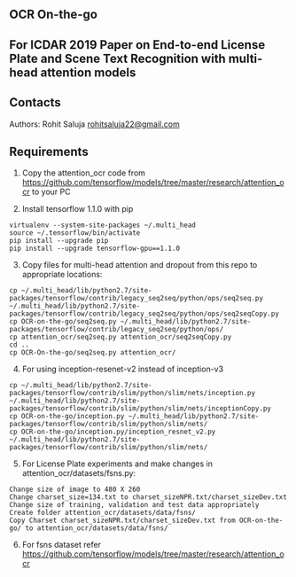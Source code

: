 ## OCR On-the-go
## For ICDAR 2019 Paper on End-to-end License Plate and Scene Text Recognition with multi-head attention models

## Contacts

Authors:
Rohit Saluja <rohitsaluja22@gmail.com>

## Requirements
1. Copy the attention_ocr code from https://github.com/tensorflow/models/tree/master/research/attention_ocr to your PC

2. Install tensorflow 1.1.0 with pip
```
virtualenv --system-site-packages ~/.multi_head
source ~/.tensorflow/bin/activate
pip install --upgrade pip
pip install --upgrade tensorflow-gpu==1.1.0
```

3. Copy files for multi-head attention and dropout from this repo to appropriate locations:
```
cp ~/.multi_head/lib/python2.7/site-packages/tensorflow/contrib/legacy_seq2seq/python/ops/seq2seq.py ~/.multi_head/lib/python2.7/site-packages/tensorflow/contrib/legacy_seq2seq/python/ops/seq2seqCopy.py
cp OCR-on-the-go/seq2seq.py ~/.multi_head/lib/python2.7/site-packages/tensorflow/contrib/legacy_seq2seq/python/ops/
cp attention_ocr/seq2seq.py attention_ocr/seq2seqCopy.py
cd ..
cp OCR-On-the-go/seq2seq.py attention_ocr/
```

4. For using inception-resenet-v2 instead of inception-v3
```
cp ~/.multi_head/lib/python2.7/site-packages/tensorflow/contrib/slim/python/slim/nets/inception.py ~/.multi_head/lib/python2.7/site-packages/tensorflow/contrib/slim/python/slim/nets/inceptionCopy.py
cp OCR-on-the-go/inception.py ~/.multi_head/lib/python2.7/site-packages/tensorflow/contrib/slim/python/slim/nets/
cp OCR-on-the-go/inception.py/inception_resnet_v2.py ~/.multi_head/lib/python2.7/site-packages/tensorflow/contrib/slim/python/slim/nets/
```
5. For License Plate experiments and make changes in attention_ocr/datasets/fsns.py:
```
Change size of image to 480 X 260
Change charset_size=134.txt to charset_sizeNPR.txt/charset_sizeDev.txt
Change size of training, validation and test data appropriately
Create folder attention_ocr/datasets/data/fsns/
Copy Charset charset_sizeNPR.txt/charset_sizeDev.txt from OCR-on-the-go/ to attention_ocr/datasets/data/fsns/
```

6. For fsns dataset refer https://github.com/tensorflow/models/tree/master/research/attention_ocr
